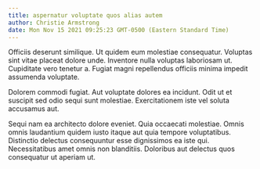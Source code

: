 ```yaml
---
title: aspernatur voluptate quos alias autem
author: Christie Armstrong
date: Mon Nov 15 2021 09:25:23 GMT-0500 (Eastern Standard Time)
---
```

Officiis deserunt similique. Ut quidem eum molestiae consequatur. Voluptas sint vitae placeat dolore unde. Inventore nulla voluptas laboriosam ut. Cupiditate vero tenetur a. Fugiat magni repellendus officiis minima impedit assumenda voluptate.

 Dolorem commodi fugiat. Aut voluptate dolores ea incidunt. Odit ut et suscipit sed odio sequi sunt molestiae. Exercitationem iste vel soluta accusamus aut.

 Sequi nam ea architecto dolore eveniet. Quia occaecati molestiae. Omnis omnis laudantium quidem iusto itaque aut quia tempore voluptatibus. Distinctio delectus consequuntur esse dignissimos ea iste qui. Necessitatibus amet omnis non blanditiis. Doloribus aut delectus quos consequatur ut aperiam ut.